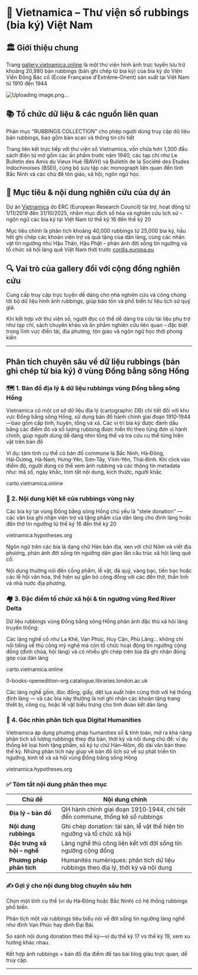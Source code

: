 # 📜 Vietnamica – Thư viện số rubbings (bia ký) Việt Nam
## 🏛️ Giới thiệu chung
Trang [gallery.vietnamica.online](https://gallery.vietnamica.online) là một thư viện hình ảnh trực tuyến lưu trữ khoảng 20,980 bản rubbings (bản ghi chép từ bia ký) của bia ký do Viện Viễn Đông Bác cổ (École Française d’Extrême‑Orient) sản xuất tại Việt Nam từ 1910 đến 1944 

![Uploading image.png…]()

## 📚 Tổ chức dữ liệu & các nguồn liên quan
Phân mục “RUBBINGS COLLECTION” cho phép người dùng truy cập dữ liệu bản rubbings, bao gồm bản scan và thông tin chi tiết 

Trang liên kết trực tiếp với thư viện số Vietnamica, vốn chứa hơn 1,300 đầu sách điện tử mở gồm các ấn phẩm trước năm 1940, các tạp chí như Le Bulletin des Amis du Vieux Hué (BAVH) và Bulletin de la Société des Etudes Indochinoises (BSEI), cùng bộ sưu tập các monograph liên quan đến tỉnh Bắc Ninh và các chủ đề tôn giáo, xã hội, ngôn ngữ học 

## 🧠 Mục tiêu & nội dung nghiên cứu của dự án
Dự án [Vietnamica](https://gallery.vietnamica.online/?fbclid=IwY2xjawLiBTlleHRuA2FlbQIxMABicmlkETFHa3MyRVZkUW92NnBxRDNuAR4KQZ1O0OeU5ftcU2IL6OCD6mDcNIHCBMD4DJuBWd4RRV5R8RZZa5t8foAe0Q_aem_09dG5c1bAJZBFiaByXxNqw) do ERC (European Research Council) tài trợ, hoạt động từ 1/11/2019 đến 31/10/2025, nhằm mục đích số hóa và nghiên cứu lịch sử – ngôn ngữ các bia ký tại Việt Nam từ thế kỷ 16 đến thế kỷ 20 

Mục tiêu chính là phân tích khoảng 40,000 rubbings từ 25,000 bia ký, hầu hết ghi chép các khoản viện trợ và quà tặng của dân làng, cùng các nhân vật tín ngưỡng như Hậu Thân, Hậu Phật – phản ánh đời sống tín ngưỡng và tổ chức xã hội làng quê Việt Nam thời trước 
[cordis.europa.eu](https://cordis.europa.eu/project/id/833933/reporting?utm_source=chatgpt.com)

## 🔍 Vai trò của gallery đối với cộng đồng nghiên cứu
Cung cấp truy cập trực tuyến dễ dàng cho nhà nghiên cứu và công chúng tới bộ dữ liệu hình ảnh rubbings, giúp bảo tồn và phổ biến tư liệu lịch sử quý giá.

Khi kết hợp với thư viện số, người đọc có thể dễ dàng tra cứu tài liệu phụ trợ như tạp chí, sách chuyên khảo và ấn phẩm nghiên cứu liên quan – đặc biệt trong lĩnh vực điền tài, địa phương, tôn giáo và ngôn ngữ học thời phong kiến 

---
## Phân tích chuyên sâu về dữ liệu rubbings (bản ghi chép từ bia ký) ở vùng Đồng bằng sông Hồng
### 🗺️ 1. Bản đồ địa lý & dữ liệu rubbings vùng Đồng bằng sông Hồng
Vietnamica có một cơ sở dữ liệu địa lý (cartographic DB) chi tiết đối với khu vực Đồng bằng sông Hồng, sử dụng bản đồ hành chính giai đoạn 1910‑1944—bao gồm cấp tỉnh, huyện, tổng và xã. Các vị trí bia ký được đánh dấu bằng các điểm đỏ và số lượng rubbing được hiển thị theo từng đơn vị hành chính, giúp người dùng dễ dàng nhìn tổng thể và tra cứu cụ thể từng hiện vật trên bản đồ 

Ví dụ: tám tỉnh cụ thể có bản đồ commune là Bắc Ninh, Hà‑Đông, Hải‑Dương, Hà‑Nam, Hưng‑Yên, Sơn‑Tây, Vĩnh‑Yên, Thái‑Bình. Khi click vào điểm đỏ, người dùng có thể xem ảnh rubbing và các thông tin metadata như: mã số, ngày khắc, tóm tắt nội dung, kích thước, người khắc 

carto.vietnamica.online

### 📔 2. Nội dung kiệt kê của rubbings vùng này
Các bia ký tại vùng Đồng bằng sông Hồng chủ yếu là "stele donation" — các văn bia ghi nhận viện trợ và tặng phẩm của dân làng cho đình làng hoặc đền thờ tín ngưỡng từ thế kỷ 16 đến thế kỷ 20 

vietnamica.hypotheses.org

Ngôn ngữ trên các bia là dạng chữ Hán bản địa, xen với chữ Nôm và viết địa phương, phản ánh đời sống tín ngưỡng dân gian lẫn cấu trúc xã hội làng quê cổ.

Nội dung thường nói đến cống phẩm, lễ vật, đá quý, vàng bạc, tiền bạc hoặc các lễ hội văn hóa, thể hiện sự gắn bó cộng đồng với các đền thờ, thần linh và nhà nước địa phương.

### 🏘️ 3. Đặc điểm tổ chức xã hội & tín ngưỡng vùng Red River Delta
Dữ liệu rubbings vùng Đồng bằng sông Hồng phản ánh đặc thù xã hội làng truyền thống:

Các làng nghề cổ như La Khê, Vạn Phúc, Huy Cận, Phù Lãng… không chỉ nổi tiếng về thủ công mỹ nghệ mà còn tổ chức hoạt động tín ngưỡng cộng đồng (đình chùa, hội làng) và có nhiều ghi chép trên bia đá ghi nhận đóng góp của dân làng 

carto.vietnamica.online

0-books-openedition-org.catalogue.libraries.london.ac.uk

Các làng nghề gốm, đúc đồng, giấy, dệt lụa xuất hiện cùng thời với hệ thống đình làng — và các bia này thường là nơi ghi nhận các khoản tặng trang thiết bị, công cụ, hoặc lễ vật biểu trưng cho tình đoàn kết dân làng 

### 🧮 4. Góc nhìn phân tích qua Digital Humanities
Vietnamica áp dụng phương pháp humanities số & tính toán, mở ra khả năng phân tích số lượng rubbings theo địa bàn, thời kỳ và nội dung chủ đề: ví dụ thống kê loại hình tặng phẩm, số ký tự chữ Hán–Nôm, độ dài văn bản theo thế kỷ. Những phân tích này giúp vẽ bản đồ lịch sử về sự phát triển tín ngưỡng, kinh tế và xã hội vùng Đồng bằng sông Hồng 

vietnamica.hypotheses.org

### ✅ Tóm tắt nội dung phân theo mục
| Chủ đề                      | Nội dung chính                                                                    |
| --------------------------- | --------------------------------------------------------------------------------- |
| **Địa lý – bản đồ**         | QH hành chính giai đoạn 1910‑1944, chi tiết đến commune, thống kê số rubbings     |
| **Nội dung rubbings**       | Ghi chép donation: tài sản, lễ vật thể hiện tín ngưỡng và tổ chức xã hội          |
| **Đặc trưng xã hội – nghề** | Làng nghề thủ công liên kết với đời sống tín ngưỡng cộng đồng                     |
| **Phương pháp phân tích**   | Humanités numériques: phân tích dữ liệu rubbings theo địa lý, thời kỳ và nội dung |

### ✍ Gợi ý cho nội dung blog chuyên sâu hơn

Chọn một tỉnh cụ thể (ví dụ Hà‑Đông hoặc Bắc Ninh) có hệ thống rubbings phổ biến.

Phân tích một vài rubbings tiêu biểu nói về đời sống tín ngưỡng làng nghề như đình Vạn Phúc hay đình Đại Bái.

So sánh nội dung donation theo thế kỷ—ví dụ thế kỷ 17 vs thế kỷ 19, xem xu hướng khác nhau.

Kết hợp ảnh rubbings + bản đồ địa điểm để tạo bài blog giàu trực quan, dễ truy cập.

---
